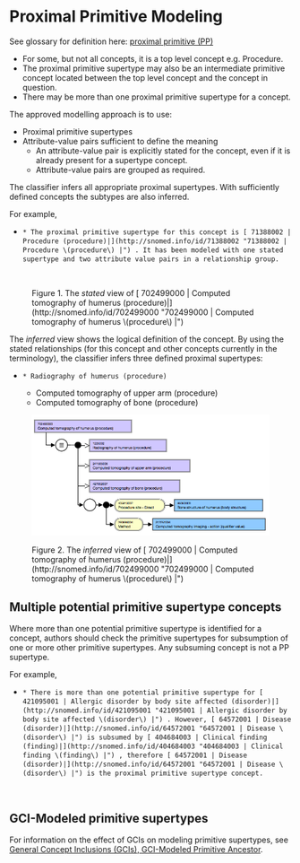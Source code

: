 # Proximal Primitive Modeling

See glossary for definition here: [proximal primitive (PP)](https://prod-confluence.ihtsdotools.org/display/DOCGLOSS/proximal+primitive+parent)

* For some, but not all concepts, it is a top level concept e.g. Procedure.
* The proximal primitive supertype may also be an intermediate primitive concept located between the top level concept and the concept in question.
* There may be more than one proximal primitive supertype for a concept.

The approved modelling approach is to use:

* Proximal primitive supertypes
* Attribute-value pairs sufficient to define the meaning
  * An attribute-value pair is explicitly stated for the concept, even if it is already present for a supertype concept.
  * Attribute-value pairs are grouped as required.

The classifier infers all appropriate proximal supertypes. With sufficiently defined concepts the subtypes are also inferred.

For example,

* ```
  * The proximal primitive supertype for this concept is [ 71388002 | Procedure (procedure)|](http://snomed.info/id/71388002 "71388002 | Procedure \(procedure\) |") . It has been modeled with one stated supertype and two attribute value pairs in a relationship group.
  ```

<figure><img src="../../../images/174691677.png" alt=""><figcaption><p>Figure 1. The <em>stated</em> view of [ 702499000 | Computed tomography of humerus (procedure)|](http://snomed.info/id/702499000 "702499000 | Computed tomography of humerus \(procedure\) |")</p></figcaption></figure>

The _inferred_ view shows the logical definition of the concept. By using the stated relationships (for this concept and other concepts currently in the terminology), the classifier infers three defined proximal supertypes:

* ```
  * Radiography of humerus (procedure)
  ```
  * Computed tomography of upper arm (procedure)
  * Computed tomography of bone (procedure)

<figure><img src="../../../images/174691681.png" alt=""><figcaption><p>Figure 2. The <em>inferred</em> view of [ 702499000 | Computed tomography of humerus (procedure)|](http://snomed.info/id/702499000 "702499000 | Computed tomography of humerus \(procedure\) |")</p></figcaption></figure>

## Multiple potential primitive supertype concepts

Where more than one potential primitive supertype is identified for a concept, authors should check the primitive supertypes for subsumption of one or more other primitive supertypes. Any subsuming concept is not a PP supertype.

For example,

* ```
  * There is more than one potential primitive supertype for [ 421095001 | Allergic disorder by body site affected (disorder)|](http://snomed.info/id/421095001 "421095001 | Allergic disorder by body site affected \(disorder\) |") . However, [ 64572001 | Disease (disorder)|](http://snomed.info/id/64572001 "64572001 | Disease \(disorder\) |") is subsumed by [ 404684003 | Clinical finding (finding)|](http://snomed.info/id/404684003 "404684003 | Clinical finding \(finding\) |") , therefore [ 64572001 | Disease (disorder)|](http://snomed.info/id/64572001 "64572001 | Disease \(disorder\) |") is the proximal primitive supertype concept.
  ```

<figure><img src="../../../images/174691684.png" alt=""><figcaption></figcaption></figure>

## GCI-Modeled primitive supertypes

For information on the effect of GCIs on modeling primitive supertypes, see [General Concept Inclusions (GCIs), GCI-Modeled Primitive Ancestor](../../../General-Concept-Inclusions---GCIs_174691736.html).
